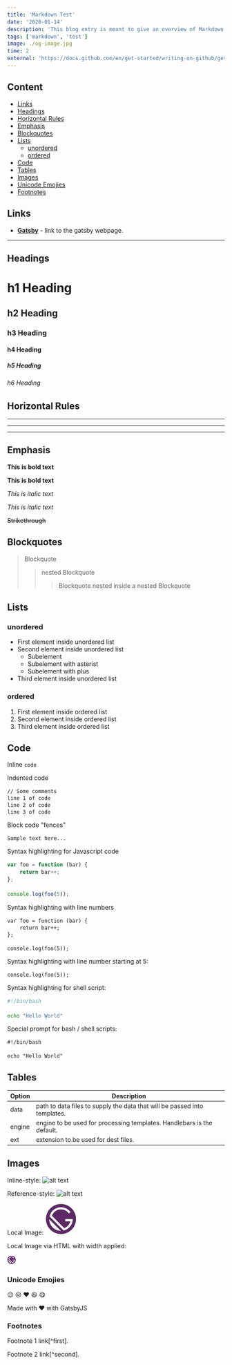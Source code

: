 ```yaml
---
title: 'Markdown Test'
date: '2020-01-14'
description: 'This blog entry is meant to give an overview of Markdown syntax supported through currently installed plugins'
tags: ['markdown', 'test']
image: ./og-image.jpg
time: 2
external: 'https://docs.github.com/en/get-started/writing-on-github/getting-started-with-writing-and-formatting-on-github/basic-writing-and-formatting-syntax'
---
```


## Content

- [Links](#links)
- [Headings](#headings)
- [Horizontal Rules](#horizontal-rules)
- [Emphasis](#emphasis)
- [Blockquotes](#blockquotes)
- [Lists](#lists)
  - [unordered](#unordered)
  - [ordered](#ordered)
- [Code](#code)
- [Tables](#tables)
- [Images](#images)
- [Unicode Emojies](#unicode-emojies)
- [Footnotes](#footnotes)

## Links

- **[Gatsby](https://www.gatsbyjs.org/ 'Gatsby!')** - link to the gatsby webpage.

---

## Headings

# h1 Heading

## h2 Heading

### h3 Heading

#### h4 Heading

##### h5 Heading

###### h6 Heading

## Horizontal Rules

---

---

---

## Emphasis

**This is bold text**

**This is bold text**

_This is italic text_

_This is italic text_

~~Strikethrough~~

## Blockquotes

> Blockquote
>
> > nested Blockquote
> >
> > > Blockquote nested inside a nested Blockquote

## Lists

### unordered

- First element inside unordered list
- Second element inside unordered list
  - Subelement
  * Subelement with asterist
  - Subelement with plus
- Third element inside unordered list

### ordered

1. First element inside ordered list
2. Second element inside ordered list
3. Third element inside ordered list

## Code

Inline `code`

Indented code

    // Some comments
    line 1 of code
    line 2 of code
    line 3 of code

Block code "fences"

```
Sample text here...
```

Syntax highlighting for Javascript code

```javascript
var foo = function (bar) {
	return bar++;
};

console.log(foo(5));
```

Syntax highlighting with line numbers

```javascript{numberLines: true}
var foo = function (bar) {
	return bar++;
};

console.log(foo(5));
```

Syntax highlighting with line number starting at 5:

```javascript{numberLines: 5}
console.log(foo(5));
```

Syntax highlighting for shell script:

```bash
#!/bin/bash

echo "Hello World"
```

Special prompt for bash / shell scripts:

```bash{outputLines: 2-3}{promptUser:root}{promptHost: imranc.io}
#!/bin/bash

echo "Hello World"
```

## Tables

| Option | Description                                                               |
| ------ | ------------------------------------------------------------------------- |
| data   | path to data files to supply the data that will be passed into templates. |
| engine | engine to be used for processing templates. Handlebars is the default.    |
| ext    | extension to be used for dest files.                                      |

## Images

Inline-style:
![alt text](https://cdn.imranc.io/static/blog/posts/markdown-test/wikipedia.png 'Logo Title Text 1')

Reference-style:
![alt text][logo]

[logo]: https://cdn.imranc.io/static/blog/posts/markdown-test/google.png 'Logo Title Text 2'

Local Image:
![local image](./gatsby.jpg 'local imgae')

Local Image via HTML with width applied:

<div style="width: 20px;"><img src="./gatsby.jpg" alt="Gatsby Logo" /></div>

### Unicode Emojies

:wink: :cry: :heart: :laughing: :yum:

Made with :heart: with GatsbyJS

### Footnotes

Footnote 1 link[^first].

Footnote 2 link[^second].

